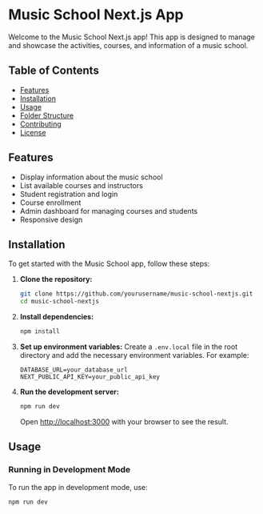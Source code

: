 # Music School Next.js App

Welcome to the Music School Next.js app! This app is designed to manage and showcase the activities, courses, and information of a music school.

## Table of Contents

- [Features](#features)
- [Installation](#installation)
- [Usage](#usage)
- [Folder Structure](#folder-structure)
- [Contributing](#contributing)
- [License](#license)

## Features

- Display information about the music school
- List available courses and instructors
- Student registration and login
- Course enrollment
- Admin dashboard for managing courses and students
- Responsive design

## Installation

To get started with the Music School app, follow these steps:

1. **Clone the repository:**
    ```sh
    git clone https://github.com/yourusername/music-school-nextjs.git
    cd music-school-nextjs
    ```

2. **Install dependencies:**
    ```sh
    npm install
    ```

3. **Set up environment variables:**
    Create a `.env.local` file in the root directory and add the necessary environment variables. For example:
    ```env
    DATABASE_URL=your_database_url
    NEXT_PUBLIC_API_KEY=your_public_api_key
    ```

4. **Run the development server:**
    ```sh
    npm run dev
    ```

    Open [http://localhost:3000](http://localhost:3000) with your browser to see the result.

## Usage

### Running in Development Mode

To run the app in development mode, use:
```sh
npm run dev
